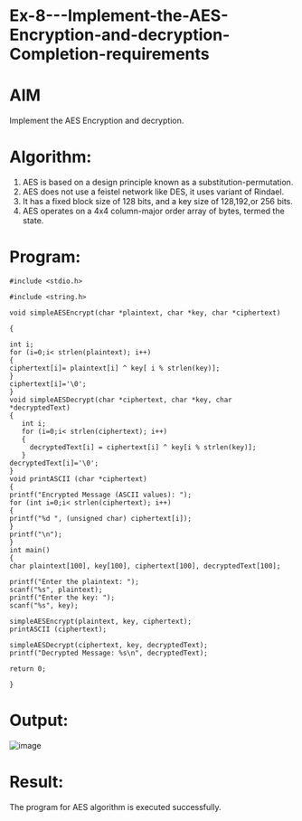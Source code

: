 # Ex-8---Implement-the-AES-Encryption-and-decryption-Completion-requirements
# AIM
Implement the AES Encryption and decryption.
# Algorithm:
 1. AES is based on a design principle known as a substitution-permutation.
 2. AES does not use a feistel network like DES, it uses variant of Rindael.
 3. It has a fixed block size of 128 bits, and a key size of 128,192,or 256 bits.
 4. AES operates on a 4x4 column-major order array of bytes, termed the state.
# Program:
```
#include <stdio.h>

#include <string.h>

void simpleAESEncrypt(char *plaintext, char *key, char *ciphertext)

{

int i; 
for (i=0;i< strlen(plaintext); i++)
{
ciphertext[i]= plaintext[i] ^ key[ i % strlen(key)];
}
ciphertext[i]='\0';
}
void simpleAESDecrypt(char *ciphertext, char *key, char *decryptedText)
{
   int i;
   for (i=0;i< strlen(ciphertext); i++)
   {
     decryptedText[i] = ciphertext[i] ^ key[i % strlen(key)];
   }
decryptedText[i]='\0';
}
void printASCII (char *ciphertext)
{
printf("Encrypted Message (ASCII values): "); 
for (int i=0;i< strlen(ciphertext); i++)
{
printf("%d ", (unsigned char) ciphertext[i]); 
}
printf("\n");
}
int main()
{
char plaintext[100], key[100], ciphertext[100], decryptedText[100];

printf("Enter the plaintext: ");
scanf("%s", plaintext);
printf("Enter the key: ");
scanf("%s", key);

simpleAESEncrypt(plaintext, key, ciphertext); 
printASCII (ciphertext);

simpleAESDecrypt(ciphertext, key, decryptedText);
printf("Decrypted Message: %s\n", decryptedText);

return 0;

}
```
# Output:
![image](https://github.com/user-attachments/assets/363c5b67-5755-4910-a646-853a111c61f7)

# Result:
The program for AES algorithm is executed successfully.
